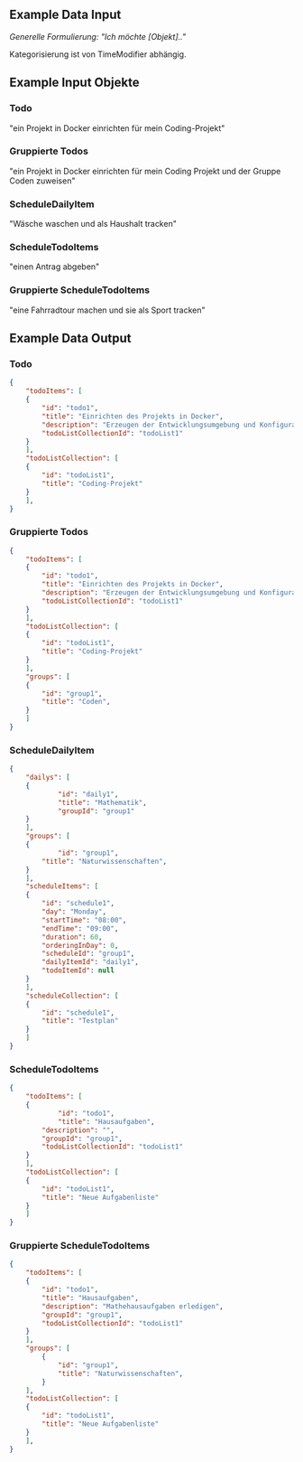 ## Example Data Input
*Generelle Formulierung:*
*"Ich möchte [Objekt].."*

Kategorisierung ist von TimeModifier abhängig.
## Example Input Objekte
### Todo
"ein Projekt in Docker einrichten für mein Coding-Projekt"
### Gruppierte Todos
"ein Projekt in Docker einrichten für mein Coding Projekt und der Gruppe Coden zuweisen"
### ScheduleDailyItem
"Wäsche waschen und als Haushalt tracken"
### ScheduleTodoItems
"einen Antrag abgeben"
### Gruppierte ScheduleTodoItems
"eine Fahrradtour machen und sie als Sport tracken"
## Example Data Output
### Todo
```json
{
    "todoItems": [
	{
	    "id": "todo1",
	    "title": "Einrichten des Projekts in Docker",
	    "description": "Erzeugen der Entwicklungsumgebung und Konfiguration der Services",
	    "todoListCollectionId": "todoList1"
	}
    ],
    "todoListCollection": [
	{
	    "id": "todoList1",
	    "title": "Coding-Projekt"
	}
    ],
}
```
### Gruppierte Todos
```json
{
    "todoItems": [
	{
	    "id": "todo1",
	    "title": "Einrichten des Projekts in Docker",
	    "description": "Erzeugen der Entwicklungsumgebung und Konfiguration der Services",
	    "todoListCollectionId": "todoList1"
	}
    ],
    "todoListCollection": [
	{
	    "id": "todoList1",
	    "title": "Coding-Projekt"
	}
    ],
    "groups": [
	{
	    "id": "group1",
	    "title": "Coden",
	}
    ]
}
```
### ScheduleDailyItem
```json
{	
    "dailys": [
	{
            "id": "daily1",
            "title": "Mathematik",
            "groupId": "group1"
	}
    ],
    "groups": [
	{
            "id": "group1",
	    "title": "Naturwissenschaften",
	}
    ],
    "scheduleItems": [
	{
	    "id": "schedule1",
	    "day": "Monday",
	    "startTime": "08:00",
	    "endTime": "09:00",
	    "duration": 60,
	    "orderingInDay": 0,
	    "scheduleId": "group1",
	    "dailyItemId": "daily1",
	    "todoItemId": null
	}
    ],
    "scheduleCollection": [
	{
	    "id": "schedule1",
	    "title": "Testplan"
	}
    ]
}
```

### ScheduleTodoItems
```json
{
	"todoItems": [
	{
            "id": "todo1",
            "title": "Hausaufgaben",
	    "description": "",
	    "groupId": "group1",
	    "todoListCollectionId": "todoList1"
	}
    ],
    "todoListCollection": [
	{
	    "id": "todoList1",
	    "title": "Neue Aufgabenliste"
	}
    ]
}	
```

### Gruppierte ScheduleTodoItems
```json
{
    "todoItems": [
	{
	    "id": "todo1",
	    "title": "Hausaufgaben",
	    "description": "Mathehausaufgaben erledigen",
	    "groupId": "group1",
	    "todoListCollectionId": "todoList1"
	}
    ],
    "groups": [
        {
            "id": "group1",
            "title": "Naturwissenschaften",
        }
    ],
    "todoListCollection": [
	{
	    "id": "todoList1",
	    "title": "Neue Aufgabenliste"
	}
    ],
}	
```
